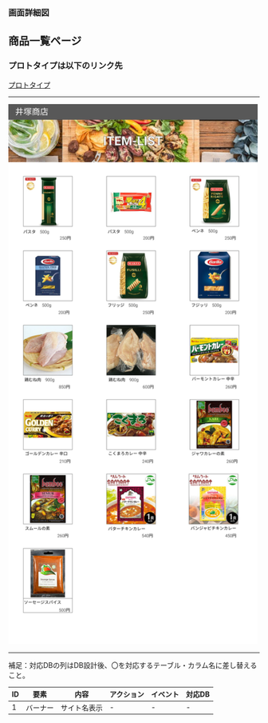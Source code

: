 ### 画面詳細図
## 商品一覧ページ
### プロトタイプは以下のリンク先
[プロトタイプ](https://www.figma.com/file/iN4iPbRPMB0Yrkr3Ckt9mN/Untitled?node-id=0%3A1)
*****
<img src="../img/orignal-itemlistpage.png" width="500">

*****
補足：対応DBの列はDB設計後、〇を対応するテーブル・カラム名に差し替えること。

| ID | 要素 | 内容 | アクション | イベント | 対応DB |
|----|------|------|------------|----------|--------|
|1   |バーナー|サイト名表示|-    |-         |-       |
